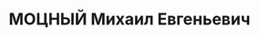 ---
title: МОЦНЫЙ Михаил Евгеньевич
description: "народився 1904, Дніпропетровська обл., смт Солоне Солонянського р-ну,\
  \ українець, освіта незакінчена вища, \n  прож. Чернігівська обл., м. Чернігів,\
  \ помічник секретаря обкому КП (б)У \n  Заарештований 28.08.1937 р. \n  За вироком\
  \ ВК ВС СРСР від 27.10.1937 р. за ст.ст. 54-7, 54-8, 54-11 КК УРСР засуджений до\
  \ ВМП \n  загинув 28.10.1937 р. у м. Київ \n  реабілітований 16.07.1957 р. \n  ГДА\
  \ СБ України, м. Чернігів, спр. 4157–п"
---